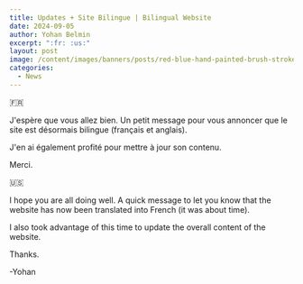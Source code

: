 ```yaml
---
title: Updates + Site Bilingue | Bilingual Website
date: 2024-09-05
author: Yohan Belmin
excerpt: ":fr: :us:"
layout: post
image: /content/images/banners/posts/red-blue-hand-painted-brush-stroke-resized.jpg
categories:
  - News
---
```


:fr:

J'espère que vous allez bien. Un petit message pour vous annoncer que le site est désormais bilingue (français et anglais).

J'en ai également profité pour mettre à jour son contenu.

Merci.

:us:

I hope you are all doing well. A quick message to let you know that the website has now been translated into French (it was about time).

I also took advantage of this time to update the overall content of the website.

Thanks.

-Yohan

